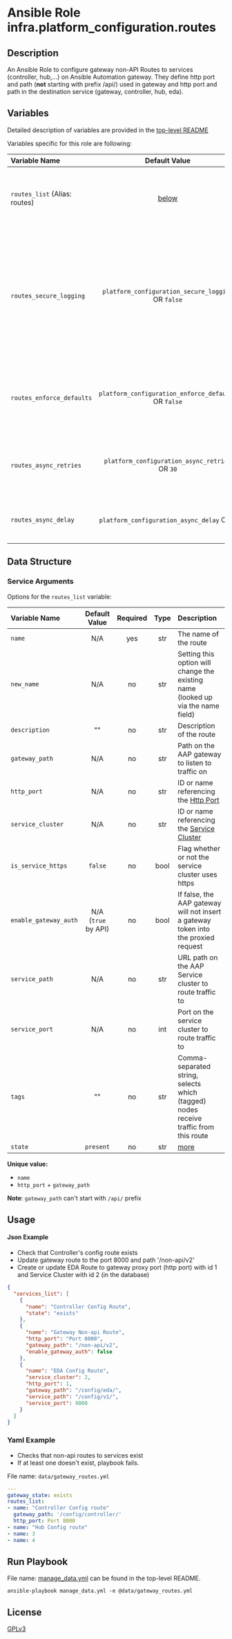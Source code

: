 # Ansible Role infra.platform_configuration.routes

## Description

An Ansible Role to configure gateway non-API Routes to services (controller, hub,...) on Ansible Automation gateway.
They define http port and path (**not** starting with prefix /api/) used in gateway and
http port and path in the destination service (gateway, controller, hub, eda).

## Variables

Detailed description of variables are provided in the [top-level README](../../README.md)

Variables specific for this role are following:

| Variable Name                                   |                    Default Value                    | Required | Description                                                                                                                                                  |                                                      |
|:------------------------------------------------|:---------------------------------------------------:|:--------:|:-------------------------------------------------------------------------------------------------------------------------------------------------------------|:----------------------------------------------------:|
| `routes_list` (Alias: routes)                |             [below](#service-arguments)             |   yes    | Data structure describing your route entries described below.                                                                                                |        [more](../../README.md#data-variables)        |
| `routes_secure_logging`   |  `platform_configuration_secure_logging` OR `false`  |    no    | Whether or not to include the sensitive route role tasks in the log. Set this value to `True` if you will be providing your sensitive values from elsewhere. |   [more](../../README.md#secure-logging-variables)   |
| `routes_enforce_defaults` | `platform_configuration_enforce_defaults` OR `false` |    no    | Whether or not to enforce default option values on only the route role.                                                                                      |      [more](../../README.md#enforcing-defaults)      |
| `routes_async_retries`    |    `platform_configuration_async_retries` OR `30`    |    no    | This variable sets the number of retries to attempt for the role.                                                                                            | [more](../../README.md#asynchronous-retry-variables) |
| `routes_async_delay`      |     `platform_configuration_async_delay` OR `1`      |    no    | This sets the delay between retries for the role.                                                                                                            | [more](../../README.md#asynchronous-retry-variables) |

## Data Structure

### Service Arguments

Options for the `routes_list` variable:

| Variable Name         |    Default Value    | Required | Type | Description                                                                         |
|:----------------------|:-------------------:|:--------:|:----:|:------------------------------------------------------------------------------------|
| `name`                |         N/A         |   yes    | str  | The name of the route                                                               |
| `new_name`            |         N/A         |    no    | str  | Setting this option will change the existing name (looked up via the name field)    |
| `description`         |         ""          |    no    | str  | Description of the route                                                            |
| `gateway_path`        |         N/A         |    no    | str  | Path on the AAP gateway to listen to traffic on                                     |
| `http_port`           |         N/A         |    no    | str  | ID or name referencing the [Http Port](../http_ports/README.md)                     |
| `service_cluster`     |         N/A         |    no    | str  | ID or name referencing the [Service Cluster](../service_clusters/README.md)         |
| `is_service_https`    |       `false`       |    no    | bool | Flag whether or not the service cluster uses https                                  |
| `enable_gateway_auth` | N/A (`true` by API) |    no    | bool | If false, the AAP gateway will not insert a gateway token into the proxied request  |
| `service_path`        |         N/A         |    no    | str  | URL path on the AAP Service cluster to route traffic to                             |
| `service_port`        |         N/A         |    no    | int  | Port on the service cluster to route traffic to                                     |
| `tags`                |         ""          |    no    | str  | Comma-separated string, selects which (tagged) nodes receive traffic from this route|
| `state`               |      `present`      |    no    | str  | [more](../../README.md#state-variable)                                              |

**Unique value:**

- `name`
- `http_port` + `gateway_path`

**Note**: `gateway_path` can't start with `/api/` prefix

## Usage

#### Json Example

- Check that Controller's config route exists
- Update gateway route to the port 8000 and path '/non-api/v2'
- Create or update EDA Route to gateway proxy port (http port) with id 1 and Service Cluster with id 2 (in the database)

```json
{
  "services_list": [
    {
      "name": "Controller Config Route",
      "state": "exists"
    },
    {
      "name": "Gateway Non-api Route",
      "http_port": "Port 8000",
      "gateway_path": "/non-api/v2",
      "enable_gateway_auth": false
    },
    {
      "name": "EDA Config Route",
      "service_cluster": 2,
      "http_port": 1,
      "gateway_path": "/config/eda/",
      "service_path": "/config/v1/",
      "service_port": 9000
    }
  ]
}
```

### Yaml Example

- Checks that non-api routes to services exist
- If at least one doesn't exist, playbook fails.

File name: `data/gateway_routes.yml`

```yaml
---
gateway_state: exists
routes_list:
- name: "Controller Config route"
  gateway_path: '/config/controller/'
  http_port: Port 8000
- name: "Hub Config route"
- name: 3
- name: 4
```

## Run Playbook

File name: [manage_data.yml](../../README.md#example-ansible-playbook) can be found in the top-level README.

```shell
ansible-playbook manage_data.yml -e @data/gateway_routes.yml
```

## License

[GPLv3](https://github.com/ansible/aap-gateway/gateway_configuration_collection/COPYING)
